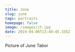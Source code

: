 ```yaml
---
title: June
slug: june
tags: portraits
homepage: false
image: /images/jt.jpg
date: 2019-04-06T13:40:45.335Z
---
```

Picture of June Tabor
